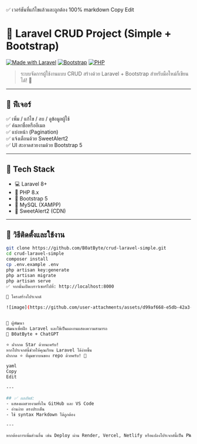 ✅ เวอร์ชันที่แก้ไขแล้วและถูกต้อง 100%
markdown
Copy
Edit
# 🚀 Laravel CRUD Project (Simple + Bootstrap)

[![Made with Laravel](https://img.shields.io/badge/Laravel-Framework-red?style=flat&logo=laravel)](https://laravel.com)
[![Bootstrap](https://img.shields.io/badge/UI-Bootstrap-blue?style=flat&logo=bootstrap)](https://getbootstrap.com)
[![PHP](https://img.shields.io/badge/PHP-8.x-blueviolet?style=flat&logo=php)](https://www.php.net)

> ระบบจัดการผู้ใช้งานแบบ CRUD สร้างด้วย Laravel + Bootstrap สำหรับมือใหม่ก็เขียนได้! 🎯

---

## 📌 ฟีเจอร์

✅ เพิ่ม / แก้ไข / ลบ / ดูข้อมูลผู้ใช้  
✅ ค้นหาชื่อหรืออีเมล  
✅ แบ่งหน้า (Pagination)  
✅ แจ้งเตือนด้วย SweetAlert2  
✅ UI สะอาดสวยงามด้วย Bootstrap 5

---

## 🧰 Tech Stack

- 💻 Laravel 8+
- 🐘 PHP 8.x
- 🎨 Bootstrap 5
- 💾 MySQL (XAMPP)
- 🔔 SweetAlert2 (CDN)

---

## 🚀 วิธีติดตั้งและใช้งาน

```bash
git clone https://github.com/B0atByte/crud-laravel-simple.git
cd crud-laravel-simple
composer install
cp .env.example .env
php artisan key:generate
php artisan migrate
php artisan serve
✅ จากนั้นเปิดเบราว์เซอร์ไปที่: http://localhost:8000

📁 โครงสร้างโปรเจกต์

![image](https://github.com/user-attachments/assets/d99af668-e5db-42a3-b9b3-1a1b04b030f5)


🧠 ผู้พัฒนา
พัฒนาเพื่อฝึก Laravel และใช้เป็นผลงานแสดงความสามารถ
👤 B0atByte + ChatGPT

⭐ ฝากกด Star ด้วยนะครับ!
หากโปรเจกต์นี้ช่วยให้คุณเรียน Laravel ได้ง่ายขึ้น
ฝากกด ⭐ ที่มุมขวาบนของ repo ด้วยครับ! 🙏

yaml
Copy
Edit

---

## ✅ ผลลัพธ์:
- แสดงผลสวยงามทั้งใน GitHub และ VS Code
- อ่านง่าย ตรงประเด็น
- ใช้ syntax Markdown ได้ถูกต้อง

---

หากต้องการเพิ่มส่วนอื่น เช่น Deploy ผ่าน Render, Vercel, Netlify หรือแปลงโปรเจกต์นี้เป็น PWA ก็แจ้งผมได้เลยครับ! 🚀







